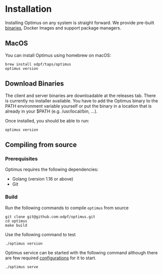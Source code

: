 # Installation

Installing Optimus on any system is straight forward. We provide pre-built [binaries](https://github.com/odpf/optimus/releases),
Docker Images and support package managers.

## MacOS

You can install Optimus using homebrew on macOS:

```shell
brew install odpf/taps/optimus
optimus version
```

## Download Binaries

The client and server binaries are downloadable at the releases tab. There is
currently no installer available. You have to add the Optimus binary to the PATH
environment variable yourself or put the binary in a location that is already
in your $PATH (e.g. /usr/local/bin, ...).

Once installed, you should be able to run:

```shell
optimus version
```

## Compiling from source

### Prerequisites

Optimus requires the following dependencies:

- Golang (version 1.16 or above)
- Git

### Build

Run the following commands to compile `optimus` from source

```shell
git clone git@github.com:odpf/optimus.git
cd optimus
make build
```

Use the following command to test

```shell
./optimus version
```

Optimus service can be started with the following command although there are few required
[configurations](./configuration.md) for it to start.

```shell
./optimus serve
```
